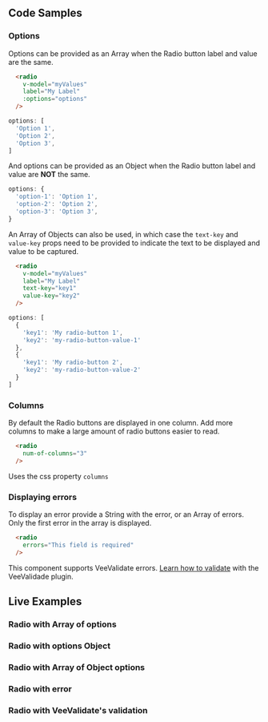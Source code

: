 ## Code Samples

### Options
Options can be provided as an Array when the Radio button label and value are the same.
```html
  <radio
    v-model="myValues"
    label="My Label"
    :options="options"
  />
```

```js
options: [
  'Option 1',
  'Option 2',
  'Option 3',
]
```
And options can be provided as an Object when the Radio button label and value are **NOT** the same.

```js
options: {
  'option-1': 'Option 1',
  'option-2': 'Option 2',
  'option-3': 'Option 3',
}
```

An Array of Objects can also be used, in which case the ```text-key``` and ```value-key``` props need to be provided to indicate the text to be displayed and value to be captured.

```html
  <radio
    v-model="myValues"
    label="My Label"
    text-key="key1"
    value-key="key2"
  />
```

```js
options: [
  {
    'key1': 'My radio-button 1',
    'key2': 'my-radio-button-value-1'
  },
  {
    'key1': 'My radio-button 2',
    'key2': 'my-radio-button-value-2'
  }
]
```

### Columns
By default the Radio buttons are displayed in one column. Add more columns to make a large amount of radio buttons easier to read.
```html
  <radio
    num-of-columns="3"
  />
```
<alert>Uses the css property ```columns```</alert>

### Displaying errors
To display an error provide a String with the error, or an Array of errors. Only the first error in the array is displayed.
```html
  <radio
    errors="This field is required"
  />
```

<alert>This component supports VeeValidate errors. [Learn how to validate](/vee-validate-integration) with the VeeValidade plugin.<a></alert>

## Live Examples
### Radio with Array of options
<example name="Radio1" height="300"></example>

### Radio with options Object
<example name="Radio2" height="300"></example>

### Radio with Array of Object options
<example name="Radio3" height="300"></example>

### Radio with error
<example name="Radio4" height="350"></example>

### Radio with VeeValidate's validation
<example name="Radio5" height="470"></example>